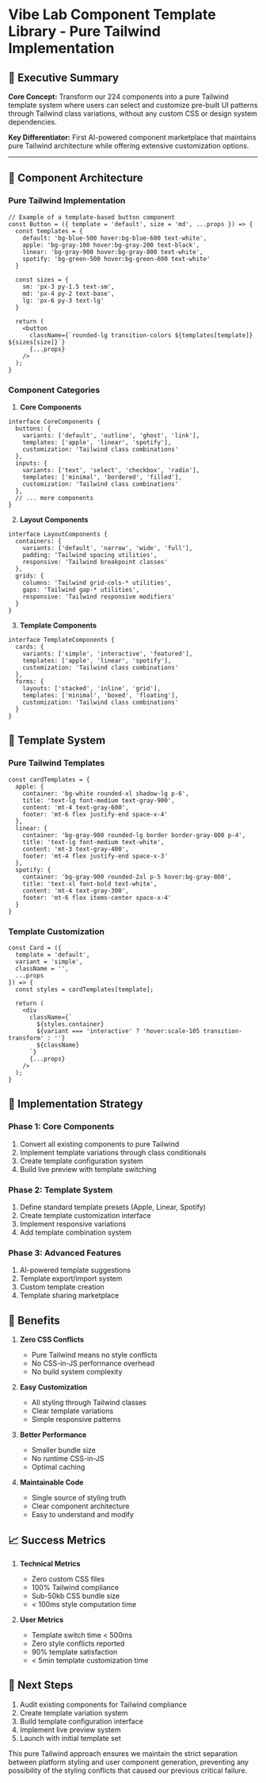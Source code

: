 # Vibe Lab Component Template Library - Pure Tailwind Implementation

## 🎯 Executive Summary

**Core Concept:** Transform our 224 components into a pure Tailwind template system where users can select and customize pre-built UI patterns through Tailwind class variations, without any custom CSS or design system dependencies.

**Key Differentiator:** First AI-powered component marketplace that maintains pure Tailwind architecture while offering extensive customization options.

---

## 🧩 Component Architecture

### Pure Tailwind Implementation
```tsx
// Example of a template-based button component
const Button = ({ template = 'default', size = 'md', ...props }) => {
  const templates = {
    default: 'bg-blue-500 hover:bg-blue-600 text-white',
    apple: 'bg-gray-100 hover:bg-gray-200 text-black',
    linear: 'bg-gray-900 hover:bg-gray-800 text-white',
    spotify: 'bg-green-500 hover:bg-green-600 text-white'
  }

  const sizes = {
    sm: 'px-3 py-1.5 text-sm',
    md: 'px-4 py-2 text-base',
    lg: 'px-6 py-3 text-lg'
  }

  return (
    <button 
      className={`rounded-lg transition-colors ${templates[template]} ${sizes[size]}`}
      {...props}
    />
  );
}
```

### Component Categories

1. **Core Components**
```tsx
interface CoreComponents {
  buttons: {
    variants: ['default', 'outline', 'ghost', 'link'],
    templates: ['apple', 'linear', 'spotify'],
    customization: 'Tailwind class combinations'
  },
  inputs: {
    variants: ['text', 'select', 'checkbox', 'radio'],
    templates: ['minimal', 'bordered', 'filled'],
    customization: 'Tailwind class combinations'
  },
  // ... more components
}
```

2. **Layout Components**
```tsx
interface LayoutComponents {
  containers: {
    variants: ['default', 'narrow', 'wide', 'full'],
    padding: 'Tailwind spacing utilities',
    responsive: 'Tailwind breakpoint classes'
  },
  grids: {
    columns: 'Tailwind grid-cols-* utilities',
    gaps: 'Tailwind gap-* utilities',
    responsive: 'Tailwind responsive modifiers'
  }
}
```

3. **Template Components**
```tsx
interface TemplateComponents {
  cards: {
    variants: ['simple', 'interactive', 'featured'],
    templates: ['apple', 'linear', 'spotify'],
    customization: 'Tailwind class combinations'
  },
  forms: {
    layouts: ['stacked', 'inline', 'grid'],
    templates: ['minimal', 'boxed', 'floating'],
    customization: 'Tailwind class combinations'
  }
}
```

## 🎨 Template System

### Pure Tailwind Templates
```tsx
const cardTemplates = {
  apple: {
    container: 'bg-white rounded-xl shadow-lg p-6',
    title: 'text-lg font-medium text-gray-900',
    content: 'mt-4 text-gray-600',
    footer: 'mt-6 flex justify-end space-x-4'
  },
  linear: {
    container: 'bg-gray-900 rounded-lg border border-gray-800 p-4',
    title: 'text-lg font-medium text-white',
    content: 'mt-3 text-gray-400',
    footer: 'mt-4 flex justify-end space-x-3'
  },
  spotify: {
    container: 'bg-gray-900 rounded-2xl p-5 hover:bg-gray-800',
    title: 'text-xl font-bold text-white',
    content: 'mt-4 text-gray-300',
    footer: 'mt-6 flex items-center space-x-4'
  }
}
```

### Template Customization
```tsx
const Card = ({ 
  template = 'default',
  variant = 'simple',
  className = '',
  ...props 
}) => {
  const styles = cardTemplates[template];
  
  return (
    <div 
      className={`
        ${styles.container}
        ${variant === 'interactive' ? 'hover:scale-105 transition-transform' : ''}
        ${className}
      `}
      {...props}
    />
  );
}
```

## 🔧 Implementation Strategy

### Phase 1: Core Components
1. Convert all existing components to pure Tailwind
2. Implement template variations through class conditionals
3. Create template configuration system
4. Build live preview with template switching

### Phase 2: Template System
1. Define standard template presets (Apple, Linear, Spotify)
2. Create template customization interface
3. Implement responsive variations
4. Add template combination system

### Phase 3: Advanced Features
1. AI-powered template suggestions
2. Template export/import system
3. Custom template creation
4. Template sharing marketplace

## 🎯 Benefits

1. **Zero CSS Conflicts**
   - Pure Tailwind means no style conflicts
   - No CSS-in-JS performance overhead
   - No build system complexity

2. **Easy Customization**
   - All styling through Tailwind classes
   - Clear template variations
   - Simple responsive patterns

3. **Better Performance**
   - Smaller bundle size
   - No runtime CSS-in-JS
   - Optimal caching

4. **Maintainable Code**
   - Single source of styling truth
   - Clear component architecture
   - Easy to understand and modify

## 📈 Success Metrics

1. **Technical Metrics**
   - Zero custom CSS files
   - 100% Tailwind compliance
   - Sub-50kb CSS bundle size
   - < 100ms style computation time

2. **User Metrics**
   - Template switch time < 500ms
   - Zero style conflicts reported
   - 90% template satisfaction
   - < 5min template customization time

## 🚀 Next Steps

1. Audit existing components for Tailwind compliance
2. Create template variation system
3. Build template configuration interface
4. Implement live preview system
5. Launch with initial template set

This pure Tailwind approach ensures we maintain the strict separation between platform styling and user component generation, preventing any possibility of the styling conflicts that caused our previous critical failure.
